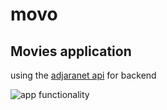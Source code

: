 # movo

## Movies application

using the [adjaranet api](https://api.adjaranet.com/) for backend

![](/screenshots/recording.gif "app functionality")
